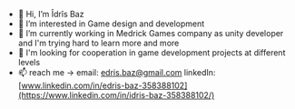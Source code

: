 - 👋 Hi, I’m Îdrîs Baz
- 👀 I’m interested in  Game design and development
- 🌱 I’m currently working in Medrick Games company as unity developer and I'm trying hard to learn more and more
- 💞️ I'm looking for cooperation in game development projects at different levels
- 📫 reach me ->    email: edris.baz@gmail.com
                    linkedIn: [www.linkedin.com/in/edris-baz-358388102](https://www.linkedin.com/in/idris-baz-358388102/)

<!---
mrbaz1997/mrbaz1997 is a ✨ special ✨ repository because its `README.md` (this file) appears on your GitHub profile.
You can click the Preview link to take a look at your changes.
--->
